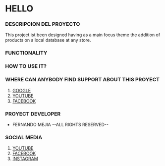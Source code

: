 # HELLO

### DESCRIPCION DEL PROYECTO
This project ist been designed having as a main focus theme the addition of products on a local database at any store.


### FUNCTIONALITY



### HOW TO USE IT?

### WHERE CAN ANYBODY FIND SUPPORT ABOUT THIS PROYECT

1. [GOOGLE](https://www.google.com/)
2. [YOUTUBE](https://www.youtube.com)
3. [FACEBOOK](https://www.facebook.com)


### PROYECT DEVELOPER

- FERNANDO MEJIA 
--ALL RIGHTS RESERVED--

### SOCIAL MEDIA
1. [YOUTUBE](https://www.youtube.com)
2. [FACEBOOK](https://www.facebook.com)
3. [INSTAGRAM](https://www.instagram.com)
